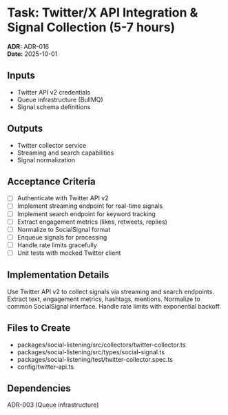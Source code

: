 # Task: Twitter/X API Integration & Signal Collection (5-7 hours)
**ADR:** ADR-016  
**Date:** 2025-10-01

## Inputs
- Twitter API v2 credentials
- Queue infrastructure (BullMQ)
- Signal schema definitions

## Outputs
- Twitter collector service
- Streaming and search capabilities
- Signal normalization

## Acceptance Criteria
- [ ] Authenticate with Twitter API v2
- [ ] Implement streaming endpoint for real-time signals
- [ ] Implement search endpoint for keyword tracking
- [ ] Extract engagement metrics (likes, retweets, replies)
- [ ] Normalize to SocialSignal format
- [ ] Enqueue signals for processing
- [ ] Handle rate limits gracefully
- [ ] Unit tests with mocked Twitter client

## Implementation Details
Use Twitter API v2 to collect signals via streaming and search endpoints. Extract text, engagement metrics, hashtags, mentions. Normalize to common SocialSignal interface. Handle rate limits with exponential backoff.

## Files to Create
- packages/social-listening/src/collectors/twitter-collector.ts
- packages/social-listening/src/types/social-signal.ts
- packages/social-listening/test/twitter-collector.spec.ts
- config/twitter-api.ts

## Dependencies
ADR-003 (Queue infrastructure)